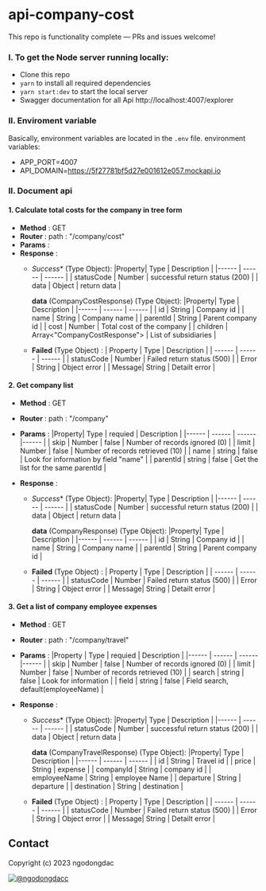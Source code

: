 # api-company-cost

This repo is functionality complete — PRs and issues welcome!
### I. To get the Node server running locally:

- Clone this repo
- `yarn` to install all required dependencies
- `yarn start:dev` to start the local server
- Swagger documentation for all Api http://localhost:4007/explorer

### II. Enviroment variable
Basically, environment variables are located in the `.env` file. environment variables:
- APP_PORT=4007
- API_DOMAIN=https://5f27781bf5d27e001612e057.mockapi.io

### II. Document api

#### 1. Calculate total costs for the company in tree form
- **Method** : GET
- **Router** : path : "/company/cost"
- **Params** : 
- **Response** :
    + *Success** (Type Object):
        |Property| Type | Description |
        |------ | ------ | ------ |
        |   statusCode      |   Number     | successful return status (200)   |
        |   data    |   Object      |  return data                       |

        **data** (CompanyCostResponse) (Type Object):
        |Property| Type | Description |
        |------ | ------ | ------ |
        |   id      |   String     | Company id   |
        |   name    |   String      | Company name                       |
        |   parentId    |   String      | Parent company id                       |
        |   cost    |   Number      | Total cost of the company                       |
        |   children    |   Array<"CompanyCostResponse">      | List of subsidiaries                       |

    + **Failed** (Type Object) :
        | Property | Type | Description |
        | ------  | ------ | ------ |
        |  statusCode  |  Number  |  Failed return status (500)    |
        |  Error  |  String  |  Object error    |
        |  Message|  String  |  Detailt error     |

#### 2. Get company list
- **Method** : GET
- **Router** : path : "/company"
- **Params** : 
    |Property| Type | requied | Description |
    |------ | ------ | ------ |------ |
    |   skip      |   Number     | false | Number of records ignored (0)   |
    |   limit    |   Number      | false | Number of records retrieved (10)                       |
    |   name   |   string     | false | Look for information by field "name"                      |
    |   parentId   |   string     | false | Get the list for the same parentId                     |

- **Response** :
    + *Success** (Type Object):
        |Property| Type | Description |
        |------ | ------ | ------ |
        |   statusCode      |   Number     | successful return status (200)   |
        |   data    |   Object      |  return data                       |

        **data** (CompanyResponse) (Type Object):
        |Property| Type | Description |
        |------ | ------ | ------ |
        |   id      |   String     | Company id   |
        |   name    |   String      | Company name                       |
        |   parentId    |   String      | Parent company id                       |

    + **Failed** (Type Object) :
        | Property | Type | Description |
        | ------  | ------ | ------ |
        |  statusCode  |  Number  |  Failed return status (500)    |
        |  Error  |  String  |  Object error    |
        |  Message|  String  |  Detailt error     |
#### 3. Get a list of company employee expenses
- **Method** : GET
- **Router** : path : "/company/travel"
- **Params** : 
    |Property | Type | requied | Description |
    |------ | ------ | ------ |------ |
    |   skip      |   Number     | false | Number of records ignored (0)   |
    |   limit    |   Number      | false | Number of records retrieved (10)                       |
    |   search   |   string     | false | Look for information           |
    |   field   |   string     | false | Field search, default(employeeName)                     |

- **Response** :
    + *Success** (Type Object):
        |Property| Type | Description |
        |------ | ------ | ------ |
        |   statusCode      |   Number     | successful return status (200)   |
        |   data    |   Object      |  return data                       |

        **data** (CompanyTravelResponse) (Type Object):
        |Property| Type | Description |
        |------ | ------ | ------ |
        |   id      |   String     | Travel id   |
        |   price    |   String      | expense                       |
        |   companyId    |   String      | company id                       |
        |   employeeName    |   String      | employee Name                       |
        |   departure    |   String      | departure                       |
        |   destination    |   String      | destination                       |

    + **Failed** (Type Object) :
        | Property | Type | Description |
        | ------  | ------ | ------ |
        |  statusCode  |  Number  |  Failed return status (500)    |
        |  Error  |  String  |  Object error    |
        |  Message|  String  |  Detailt error     |

## Contact
Copyright (c) 2023 ngodongdac

[![@ngodongdacc](https://img.shields.io/badge/github-moleculerjs-green.svg)](https://github.com/ngodongdac)